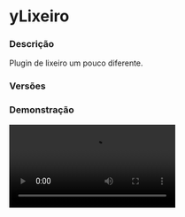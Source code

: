 # yLixeiro
<secondary-label ref="management"/>

### Descrição
Plugin de lixeiro um pouco diferente.

### Versões
<secondary-label ref="1.8"/>
<secondary-label ref="1.9"/>
<secondary-label ref="1.10"/>
<secondary-label ref="1.11"/>
<secondary-label ref="1.12"/>
<secondary-label ref="1.13"/>
<secondary-label ref="1.14"/>
<secondary-label ref="1.15"/>
<secondary-label ref="1.16"/>
<secondary-label ref="1.17"/>
<secondary-label ref="1.18"/>
<secondary-label ref="1.19"/>
<secondary-label ref="1.20"/>

### Demonstração
<video src="//www.youtube.com/watch?v=fyYF8cAx2b8"/>


<chapter title="Comandos" id="commands" collapsible="true">
<code-block lang="plain text">/lixeiro - Ver informações da coleta anterior.
/lixeiro forcar&nbsp;- Força a coleta de entidades e itens.
/lixeiro historico&nbsp;- Abre o menu de histórico de itens limpos (3)
/lixeiro reload&nbsp;- Recarrega as configurações
/lixeira - Abre uma lixeira virtual.</code-block>
</chapter>

<chapter title="Permissões" id="permissions" collapsible="true">
<code-block lang="plain text">ylixeiro.use - Permissão para o /lixeiro
ylixeiro.historic - Permissão para o /lixeiro historico
ylixeiro.force - Permissão para o /lixeiro forcar
ylixeiro.admin.reload - Permissão para o /lixeiro reload
ylixeiro.trash - Permissão para o /lixeira</code-block>
</chapter>

## Configuração
<primary-label ref="config"/>
Confira os arquivos de configuração deste plugin e revise os detalhes para garantir uma implementação correta.

<chapter title="Arquivos de Configuração" collapsible="true">
<chapter title="Estrutura do diretório" collapsible="false">
<code-block lang="plain text" ignore-vars="true">
Estrutura do diretório:
└── yLixeiro/
    ├── commands.yml
    ├── config.yml
    ├── menus.yml
    └── messages.yml
</code-block>
</chapter>

<chapter title="commands.yml" collapsible="true">
<code-block lang="yaml" ignore-vars="true">
<![CDATA[
#     ___                                          _
#    / __\___  _ __ ___  _ __ ___   __ _ _ __   __| |___
#   / /  / _ \| '_ ` _ \| '_ ` _ \ / _` | '_ \ / _` / __|
#  / /__| (_) | | | | | | | | | | | (_| | | | | (_| \__ \
#  \____/\___/|_| |_| |_|_| |_| |_|\__,_|_| |_|\__,_|___/
#
# Lista de comandos do plugin.

# Utilize "comando|comando" para criar aliases.
# Por exemplo: "gm|gamemode"
# Você pode criar quantas aliases quiser.
commands:
  lixeiro: 'lixeiro'
  trash: 'trash|trashcan|lixeira|lixo'
]]>
</code-block>
</chapter>

<chapter title="config.yml" collapsible="true">
<code-block lang="yaml" ignore-vars="true">
<![CDATA[
#         _     _          _
#  _   _| |   (_)_  _____(_)_ __ ___
# | | | | |   | \ \/ / _ \ | '__/ _ \
# | |_| | |___| |>  <  __/ | | | (_) |
#  \__, |_____|_/_/\_\___|_|_|  \___/
#  |___/
# Discord: discord.ystoreplugins.com.br
# Site: ystoreplugins.com.br
#

# Modo de depuração para correção de problemas no plugin.
debug-mode: false

#      ___      _        _
#     /   \__ _| |_ __ _| |__   __ _ ___  ___
#    / /\ / _` | __/ _` | '_ \ / _` / __|/ _ \
#   / /_// (_| | || (_| | |_) | (_| \__ \  __/
#  /___,' \__,_|\__\__,_|_.__/ \__,_|___/\___|
#
# Configurações do banco de dados.

database:
  # Determina o tipo de banco de dados. Valores válidos: [SQLITE, MYSQL, HIKARI (recomendado)]
  storage-type: SQLITE

  # Dados para conexão ao banco de dados MYSQL.
  data:
    # Endereço de conexão do banco de dados. [EX: 127.0.0.1]
    host: localhost
    # Porta de conexão do banco de dados. [EX: 3306]
    port: 3306
    # Nome do banco de dados a ser conectado. [EX: minecraft]
    database: ''
    # Usuário de conexão. [EX: root]
    username: ''
    # Senha do usuário de conexão: [EX: 123]
    password: ''

general:
  # Tempo para realizar a limpeza
  # em segundos
  time: 130
  # Limpar itens
  items: true
  # Limpar entidades
  entities: true
  # Não limpar entidades renomeadas
  blacklist-renamed: false
  # Não limpar entidades do AuraMobs
  blacklist-auramobs: false
  # Mundos que não serão limpos
  world-blacklist: []
  # Blacklist de items para não serem removidos
  items-blacklist:
    - 'BARRIER'
    - 'BEDROCK:0'
  # Blacklist de items que não serão limpar (com certa nbt-tag)
  items-nbt-tag-blacklist: []
  # Blacklist de entidades que não serão limpar
  entities-blacklist:
    - 'ARMOR_STAND'
    - 'ENDER_CRYSTAL'
    - 'FISHING_HOOK'
    - 'FALLING_BLOCK'
    - 'FIREBALL'
    - 'FIREWORK'
    - 'ITEM_FRAME'
    - 'LEASH_HITCH'
    - 'LIGHTNING'
    - 'PAINTING'
    - 'PRIMED_TNT'
    - 'SMALL_FIREBALL'
    - 'SPLASH_POTION'
    - 'THROWN_EXP_BOTTLE'
    - 'WEATHER'
  # Blacklist de entidades que não serão limpas (com certa nbt-tag)
  entities-nbt-tag-blacklist:
    - 'ySpawnersV2-Type'
    - 'yBossArena-Type'
    - 'yStackBosses-Type'
  # Blacklist de entidades que não serão limpas (com certa metadata)
  metadata-blacklist:
    - 'ySpawners-MobStacked'
    - 'ySpawnersV2-MobStacked'

# Limitador de entidades por Chunk
chunk-limiter:
  # Ativar o sistema
  enabled: false
  # Entidades que serão limitadas
  whitelist:
    - 'COW:10'

# Configuração dos sons
sounds:
  # Som que será enviado ao executar o /lixeiro
  command: 'NOTE_PLING'
  # Volume dos sons
  volume: 20
  # Volume de expansão dos sons
  pitch: 20
  # Sons que serão enviados a cada x tempo
  timer:
    - '120,NOTE_STICKS'
    - '60,NOTE_STICKS'
    - '30,NOTE_STICKS'
    - '10,NOTE_STICKS'
    - '5,NOTE_STICKS'
    - '4,NOTE_STICKS'
    - '3,NOTE_STICKS'
    - '2,NOTE_STICKS'
    - '1,NOTE_STICKS'
    - '0,NOTE_PLING'

# Configurações das mensagens temporizadas
message-timer:
  # Mensagem que irá ser enviada no chat
  # Utilize <nl> para uma nova linha (Mini-Messages permitido)
  chat:
    - '120, &eTodos os itens no chão serão removidos em 2 minutos!<nl> &8♻ &fPara visualizar o tempo, digite &7/lixeiro&f.'
    - '60, &eTodos os itens no chão serão removidos em 1 minuto!<nl> &8♻ &fPara visualizar o tempo, digite &7/lixeiro&f.'
    - '10, &eTodos os itens no chão serão removidos em 10 segundos!'
    - '5, &eTodos os itens no chão serão removidos em 5 segundos!'
    - '4, &eTodos os itens no chão serão removidos em 4 segundos!'
    - '3, &eTodos os itens no chão serão removidos em 3 segundos!'
    - '2, &eTodos os itens no chão serão removidos em 2 segundos!'
    - '1, &eTodos os itens no chão serão removidos em 1 segundo!'
    - '0, &eForam removidos &e&l{total}&e itens do chão!'
  # Mensagem que irá ser enviada no actionbar
  actionbar:
    - '120, &eTodos os itens no chão serão removidos em 2 minutos!'
    - '60, &eTodos os itens no chão serão removidos em 1 minuto!'
    - '30, &eTodos os itens no chão serão removidos em 30 segundos!'
    - '10, &eTodos os itens no chão serão removidos em 10 segundos!'
    - '5, &eTodos os itens no chão serão removidos em 5 segundos!'
    - '4, &eTodos os itens no chão serão removidos em 4 segundos!'
    - '3, &eTodos os itens no chão serão removidos em 3 segundos!'
    - '2, &eTodos os itens no chão serão removidos em 2 segundos!'
    - '1, &eTodos os itens no chão serão removidos em 1 segundo!'
    - '0, &eForam removidos &e&l{total}&e itens do chão!'
  # Titles que serão enviados a cada x segundos
  # Utilize <nl> para uma nova linha
  title:
    - '30,&eLixeiro<nl>&7Limpando em 30 segundos.'
    - '10,&eLixeiro<nl>&7Limpando em 10 segundos.'
    - '0,&eLixeiro<nl>&7{total} itens limpos.'
]]>
</code-block>
</chapter>

<chapter title="menus.yml" collapsible="true">
<code-block lang="yaml" ignore-vars="true">
<![CDATA[
#
#    /\/\   ___ _ __  _   _ ___
#   /    \ / _ \ '_ \| | | / __|
#  / /\/\ \  __/ | | | |_| \__ \
#  \/    \/\___|_| |_|\__,_|___/
#
# Sistema de menus.

# Setas dos menus.
arrows:
  back:
    material: 'ARROW:0'
    name: '&cVoltar'
    lore: ['&7Clique para voltar ao menu anterior.']
  previous:
    material: 'ARROW:0'
    name: '&cAnterior'
    lore: ['&7Clique para ir à página anterior.']
  next:
    material: 'ARROW:0'
    name: '&aPróximo'
    lore: ['&7Clique para ir à próxima página.']

# Menu principal
main:
  name: '&8Lixeiro'
  size: 27
  slots: [ 11, 13, 15 ]
  previous-slot: 9
  next-slot: 17
  items:
    historic:
      material: 'PAPER'
      name: '&eHistórico de Limpeza &8[{index}]'
      lore: [ '&7Veja os itens que foram limpos', '&7nesta limpeza.', '', '&aClique para acessar.' ]
]]>
</code-block>
</chapter>

<chapter title="messages.yml" collapsible="true">
<code-block lang="yaml" ignore-vars="true">
<![CDATA[
#
#    /\/\   ___  ___ ___  __ _  __ _  ___  ___
#   /    \ / _ \/ __/ __|/ _` |/ _` |/ _ \/ __|
#  / /\/\ \  __/\__ \__ \ (_| | (_| |  __/\__ \
#  \/    \/\___||___/___/\__,_|\__, |\___||___/
#                              |___/
#
# Plugin messages

chat:
  syntax: '&cUse: /{command} {syntax}'
  target: '&cJogador {player} não encontrado.'
  number: '&cO argumento não é um número.'
  permission: '&cVocê não tem permissão para fazer isto.'
  console: '&cApenas jogadores in-game podem realizar esta ação.'
  cancelled: '&cVocê cancelou a ação.'
  reload: '&aConfigurações recarregadas com sucesso.'
  inv-full: '&cO seu inventário está cheio.'
  help: |

    &aLixeiro comandos:

    &a> /lixeiro
    &a> /lixeiro forcar
    &a> /lixeiro reload

  force: '&aVocê forçou a limpeza de itens e entidades.'
  next: '&r &eTempo para a próxima limpeza: {time}.<nl>&r &8♻ &fNa última limpeza foram limpos &7{items_total}&f itens e &7{entities_total}&f entidades.'
]]>
</code-block>
</chapter>

</chapter>
## Erros comuns
<primary-label ref="errors"/>

Antes de configurar o plugin, revise os pontos listados aqui para evitar problemas frequentes durante a configuração.

<seealso style="cards">
    <category ref="wrs">
        <a href="yplugins.md"></a>        <a href="https://ystoreplugins.com.br/plugins/detalhes/45-yLixeiro">Site do plugin yLixeiro</a>
    </category>
</seealso>